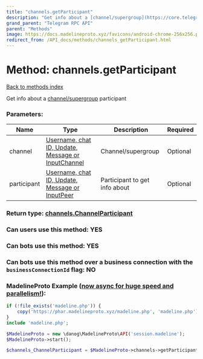 ```yaml
---
title: "channels.getParticipant"
description: "Get info about a [channel/supergroup](https://core.telegram.org/api/channel) participant"
grand_parent: "Telegram RPC API"
parent: "Methods"
image: https://docs.madelineproto.xyz/favicons/android-chrome-256x256.png
redirect_from: /API_docs/methods/channels_getParticipant.html
---
```

# Method: channels.getParticipant
[Back to methods index](index.html)



Get info about a [channel/supergroup](https://core.telegram.org/api/channel) participant

### Parameters:

| Name     |    Type       | Description | Required |
|----------|---------------|-------------|----------|
|channel|[Username, chat ID, Update, Message or InputChannel](/API_docs/types/InputChannel.html) | Channel/supergroup | Optional|
|participant|[Username, chat ID, Update, Message or InputPeer](/API_docs/types/InputPeer.html) | Participant to get info about | Optional|


### Return type: [channels.ChannelParticipant](/API_docs/types/channels.ChannelParticipant.html)

### Can users use this method: **YES**


### Can bots use this method: **YES**


### Can bots use this method over a business connection with the `businessConnectionId` flag: **NO**


### MadelineProto Example ([now async for huge speed and parallelism!](https://docs.madelineproto.xyz/docs/ASYNC.html)):


```php
if (!file_exists('madeline.php')) {
    copy('https://phar.madelineproto.xyz/madeline.php', 'madeline.php');
}
include 'madeline.php';

$MadelineProto = new \danog\MadelineProto\API('session.madeline');
$MadelineProto->start();

$channels_ChannelParticipant = $MadelineProto->channels->getParticipant(channel: $InputChannel, participant: $InputPeer, );
```

